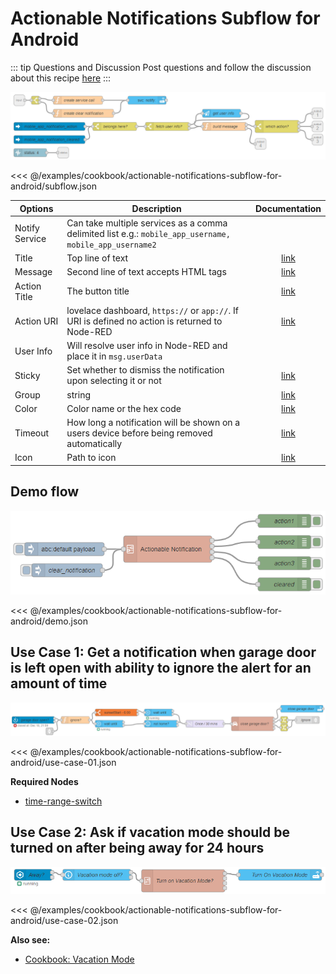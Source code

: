 # Actionable Notifications Subflow for Android

::: tip Questions and Discussion
Post questions and follow the discussion about this recipe [here](https://github.com/zachowj/node-red-contrib-home-assistant-websocket/discussions/311)
:::

![screenshot](./images/actionable-notifications-subflow-for-android_01.png)

<<< @/examples/cookbook/actionable-notifications-subflow-for-android/subflow.json

| Options        | Description                                                                                            |                                                             Documentation                                                             |
| -------------- | ------------------------------------------------------------------------------------------------------ | :-----------------------------------------------------------------------------------------------------------------------------------: |
| Notify Service | Can take multiple services as a comma delimited list e.g.: `mobile_app_username, mobile_app_username2` |                                                                                                                                       |
| Title          | Top line of text                                                                                       |                          [link](https://companion.home-assistant.io/docs/notifications/notifications-basic)                           |
| Message        | Second line of text accepts HTML tags                                                                  |        [link](https://companion.home-assistant.io/docs/notifications/notifications-basic#notification-message-html-formatting)        |
| Action Title   | The button title                                                                                       | [link](https://companion.home-assistant.io/docs/notifications/actionable-notifications#building-automations-for-notification-actions) |
| Action URI     | lovelace dashboard, `https://` or `app://`. If URI is defined no action is returned to Node-RED        | [link](https://companion.home-assistant.io/docs/notifications/actionable-notifications#building-automations-for-notification-actions) |
| User Info      | Will resolve user info in Node-RED and place it in `msg.userData`                                      |                                                                                                                                       |
| Sticky         | Set whether to dismiss the notification upon selecting it or not                                       |                [link](https://companion.home-assistant.io/docs/notifications/notifications-basic#sticky-notification)                 |
| Group          | string                                                                                                 |          [link](https://companion.home-assistant.io/docs/notifications/notifications-basic#thread-id-grouping-notifications)          |
| Color          | Color name or the hex code                                                                             |                 [link](https://companion.home-assistant.io/docs/notifications/notifications-basic#notification-color)                 |
| Timeout        | How long a notification will be shown on a users device before being removed automatically             |                [link](https://companion.home-assistant.io/docs/notifications/notifications-basic#notification-timeout)                |
| Icon           | Path to icon                                                                                           |                 [link](https://companion.home-assistant.io/docs/notifications/notifications-basic#notification-icon)                  |

## Demo flow

![screenshot](./images/actionable-notifications-subflow-for-android_02.png)

<<< @/examples/cookbook/actionable-notifications-subflow-for-android/demo.json

## Use Case 1: Get a notification when garage door is left open with ability to ignore the alert for an amount of time

![screenshot](./images/actionable-notifications-subflow-for-android_03.png)

<<< @/examples/cookbook/actionable-notifications-subflow-for-android/use-case-01.json

**Required Nodes**

- [time-range-switch](https://flows.nodered.org/node/node-red-contrib-time-range-switch)

## Use Case 2: Ask if vacation mode should be turned on after being away for 24 hours

![screenshot](./images/actionable-notifications-subflow-for-android_04.png)

<<< @/examples/cookbook/actionable-notifications-subflow-for-android/use-case-02.json

**Also see:**

- [Cookbook: Vacation Mode](./vacation-mode.md)
